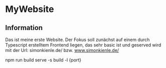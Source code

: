 # MyWebsite
## Information
Das ist meine erste Website. Der Fokus soll zunächst auf einem durch Typescript erstelltem Frontend liegen, das sehr basic ist und geserved wird mit der Url: simonkienle.de/ bzw. www.simonkienle.de/

npm run build
serve -s build -l {port}
